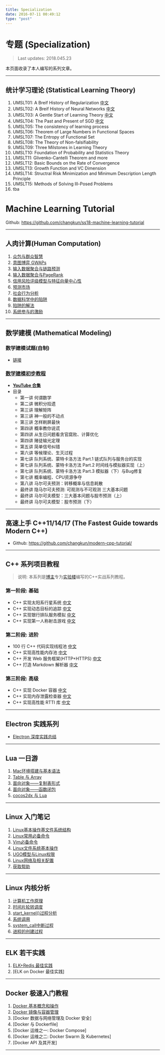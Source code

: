 ```yaml
---
title: Specialization
date: 2016-07-11 00:49:12
type: "post"
---
```


# 专题 (Specialization)

> Last updates: 2018.045.23

本页面收录了本人编写的系列文章。

---

## 统计学习理论 (Statistical Learning Theory)

1. UMSLT01: A Breif History of Regularization [中文](https://changkun.de/blog/archives/2018/02/245/)
2. UMSLT02: A Breif History of Neural Networks [中文](https://changkun.de/blog/archives/2018/02/246/)
3. UMSLT03: A Gentle Start of Learning Theory [中文](https://changkun.de/blog/archives/2018/03/247/)
4. UMSLT04: The Past and Present of SGD [中文](https://changkun.de/blog/archives/2018/03/248/)
5. UMSLT05: The consistency of learning process
6. UMSLT06: Theorem of Large Numbers in Functional Spaces
7. UMSLT07: The Entropy of Functional Set
8. UMSLT08: The Theory of Non-falsifiability
9. UMSLT09: Three Milstones in Learning Theory
10. UMSLT10: Foundation of Probability and Statistics Theory
11. UMSLT11: Glivenko-Cantelli Theorem and more
12. UMSLT12: Basic Bounds on the Rate of Convergence
13. UMSLT13: Growth Function and VC Dimension
14. UMSLT14: Structral Risk Minimization and Minimum Description Length Principle
15. UMSLT15: Methods of Solving Ill-Posed Problems
16. tba

# Machine Learning Tutorial

Github: https://github.com/changkun/ss18-machine-learning-tutorial

---

## 人肉计算(Human Computation)

1. [众包与群众智慧](https://changkun.de/blog/archives/2017/05/223/)
2. [意图博弈 GWAPs](https://changkun.de/blog/archives/2017/05/224/)
3. [输入数据聚合与链路预测](https://changkun.de/blog/archives/2017/05/225/)
4. [输入数据聚合与PageRank](https://changkun.de/blog/archives/2017/06/227/)
5. [信用风险评级模型与特征向量中心性](https://changkun.de/blog/archives/2017/06/230/)
6. [预测市场](https://changkun.de/blog/archives/2017/06/231/)
7. [社会行为分析](https://changkun.de/blog/archives/2017/06/233/)
8. [数据科学中的陷阱](https://changkun.de/blog/archives/2017/07/234/)
9. [陷阱的解法](https://changkun.de/blog/archives/2017/07/236/)
10. [系统参与的激励](https://changkun.de/blog/archives/2017/07/237/)

---

## 数学建模 (Mathematical Modeling)

### **数学建模试题(自制)**

- [链接](https://changkun.de/blog/archives/2013/10/123/)

### [数学建模初步教程](https://changkun.de/blog/math-modeling)

- [**YouTube 合集**](https://www.youtube.com/watch?v=EUfXE3vP9_A&list=PLwUqqMt5en7c7iZIseCVAS5BX6RPkS-qR)
- 目录
  - 第一讲 何谓数学
  - 第二讲 微积分拾遗
  - 第三讲 理解矩阵
  - 第三讲 神一般的不动点
  - 第三讲 怎样刷屏最快
  - 第四讲 概率教你说谎
  - 第四讲 从生日问题看贪官腐败、计算优化
  - 第四讲 赌徒输光定理
  - 第五讲 简单信号纠错
  - 第六讲 等候理论、生灭过程
  - 第七讲 队列系统、蒙特卡洛方法 Part.1 链式队列与服务台的实现
  - 第七讲 队列系统、蒙特卡洛方法 Part.2 时间线与模拟器实现（上）
  - 第七讲 队列系统、蒙特卡洛方法 Part.3 模拟器（下）与Bug修复
  - 第七讲 概率编程、CPU资源争夺
  - 第八讲 马尔可夫预测：转移概率与信息耗散
  - 最终讲 隐马尔可夫预测: 可观测与不可观测 三大基本问题
  - 最终讲 马尔可夫模型：三大基本问题与股市预测（上）
  - 最终讲 马尔可夫模型：股市预测（下）

---

## 高速上手 C++11/14/17 (The Fastest Guide towards Modern C++)

- Github: https://github.com/changkun/modern-cpp-tutorial/

---

## **C++ 系列项目教程**

> 说明: 本系列是[博主](https://www.shiyanlou.com/user/29879)专为[实验楼](https://www.shiyanlou.com)编写的C++实战系列教程。

### 第一阶段: 基础

- C++ 实现太阳系行星系统 [中文](https://www.shiyanlou.com/teacher/courses/558)
- C++ 实现动态目标的追踪 [中文](https://www.shiyanlou.com/teacher/courses/560)
- C++ 实现银行排队服务模拟 [中文](https://www.shiyanlou.com/teacher/courses/557)
- C++ 实现第一人称射击游戏 [中文](https://www.shiyanlou.com/teacher/courses/559)

### 第二阶段: 进阶

- 100 行 C++ 代码实现线程池 [中文](https://www.shiyanlou.com/teacher/courses/565)
- C++ 实现高性能内存池 [中文](https://www.shiyanlou.com/teacher/courses/566)
- C++ 开发 Web 服务框架(HTTP+HTTPS) [中文](https://www.shiyanlou.com/courses/568)
- C++ 打造 Markdown 解析器 [中文](https://www.shiyanlou.com/courses/569)

### 第三阶段: 高级

- C++ 实现 Docker 容器 [中文](https://www.shiyanlou.com/courses/608)
- C++ 实现内存泄露检查器 [中文](https://www.shiyanlou.com/courses/657)
- C++ 实现高性能 RTTI 库 [中文](https://www.shiyanlou.com/courses/658)

---

## Electron 实践系列

- [Electron 深度实践总结](https://changkun.de/blog/archives/2017/03/105/)

---

## Lua 一日游

1. [Mac环境搭建与基本语法](https://changkun.de/blog/archives/2014/03/42/)
2. [Table 与 Array](https://changkun.de/blog/archives/2014/03/43/)
3. [面向对象——复制表形式](https://changkun.de/blog/archives/2014/03/44/)
4. [面向对象——函数闭包](https://changkun.de/blog/archives/2014/03/45/)
5. [cocos2dx 与 Lua](https://changkun.de/blog/archives/2014/03/46/)

---

## Linux 入门笔记

1. [Linux基本操作基文件系统结构](https://changkun.de/blog/archives/2013/11/31/)
2. [Linux常用必备命令](https://changkun.de/blog/archives/2013/11/32/)
3. [Vim必备命令](https://changkun.de/blog/archives/2013/11/33/)
4. [Linux文件系统基本操作](https://changkun.de/blog/archives/2013/12/34/)
5. [UGO模型与Linux权限](https://changkun.de/blog/archives/2013/12/35/)
6. [Linux网络及相关配置](https://changkun.de/blog/archives/2013/12/36/)
7. [获取帮助](https://changkun.de/blog/archives/2013/12/37/)

---

## Linux 内核分析

1. [计算机工作原理](https://changkun.de/blog/archives/2015/03/173/)
2. [时间片轮转调度](https://changkun.de/blog/archives/2015/03/174/)
3. [start_kernel()过程分析](https://changkun.de/blog/archives/2015/03/176/)
4. [系统调用](https://changkun.de/blog/archives/2015/03/179/)
5. [system_call中断过程](https://changkun.de/blog/archives/2015/04/181/)
6. [进程的创建过程](https://changkun.de/blog/archives/2015/04/183/)

---

## ELK 若干实践

1. [ELK+Redis 最佳实践](https://changkun.de/blog/archives/2016/07/204/)
2. [ELK on Docker 最佳实践]

---

## Docker 极速入门教程

1. [Docker 基本概念和操作](https://changkun.de/blog/archives/2016/08/206/)
2. [Docker 镜像与容器管理](https://changkun.de/blog/archives/2016/08/207/)
3. [Docker 数据与网络管理及 Docker 安全]
4. [Docker 与 Dockerfile]
5. [Docker 运维之一: Docker Compose]
6. [Docker 运维之二: Docker Swarm 及 Kubernetes]
7. [Docker API 及其开发]

---